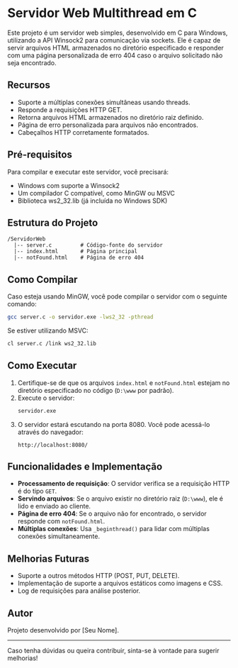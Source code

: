 # Servidor Web Multithread em C

Este projeto é um servidor web simples, desenvolvido em C para Windows, utilizando a API Winsock2 para comunicação via sockets. Ele é capaz de servir arquivos HTML armazenados no diretório especificado e responder com uma página personalizada de erro 404 caso o arquivo solicitado não seja encontrado.

## Recursos
- Suporte a múltiplas conexões simultâneas usando threads.
- Responde a requisições HTTP GET.
- Retorna arquivos HTML armazenados no diretório raiz definido.
- Página de erro personalizada para arquivos não encontrados.
- Cabeçalhos HTTP corretamente formatados.

## Pré-requisitos
Para compilar e executar este servidor, você precisará:
- Windows com suporte a Winsock2
- Um compilador C compatível, como MinGW ou MSVC
- Biblioteca ws2_32.lib (já incluída no Windows SDK)

## Estrutura do Projeto
```
/ServidorWeb
  |-- server.c         # Código-fonte do servidor
  |-- index.html       # Página principal
  |-- notFound.html    # Página de erro 404
```

## Como Compilar
Caso esteja usando MinGW, você pode compilar o servidor com o seguinte comando:
```sh
gcc server.c -o servidor.exe -lws2_32 -pthread
```
Se estiver utilizando MSVC:
```sh
cl server.c /link ws2_32.lib
```

## Como Executar
1. Certifique-se de que os arquivos `index.html` e `notFound.html` estejam no diretório especificado no código (`D:\www` por padrão).
2. Execute o servidor:
   ```sh
   servidor.exe
   ```
3. O servidor estará escutando na porta 8080. Você pode acessá-lo através do navegador:
   ```
   http://localhost:8080/
   ```

## Funcionalidades e Implementação
- **Processamento de requisição**: O servidor verifica se a requisição HTTP é do tipo `GET`.
- **Servindo arquivos**: Se o arquivo existir no diretório raiz (`D:\www`), ele é lido e enviado ao cliente.
- **Página de erro 404**: Se o arquivo não for encontrado, o servidor responde com `notFound.html`.
- **Múltiplas conexões**: Usa `_beginthread()` para lidar com múltiplas conexões simultaneamente.

## Melhorias Futuras
- Suporte a outros métodos HTTP (POST, PUT, DELETE).
- Implementação de suporte a arquivos estáticos como imagens e CSS.
- Log de requisições para análise posterior.

## Autor
Projeto desenvolvido por [Seu Nome].

---
Caso tenha dúvidas ou queira contribuir, sinta-se à vontade para sugerir melhorias!

